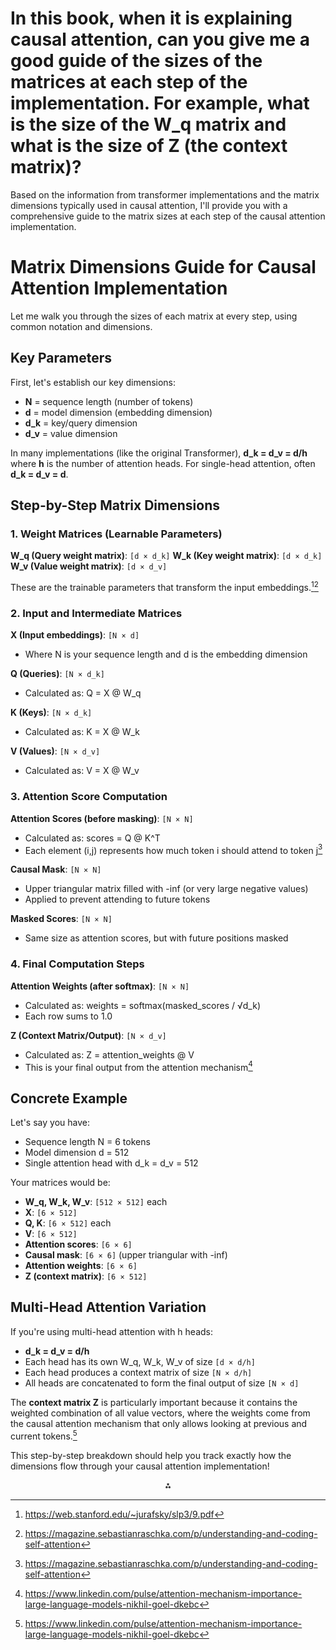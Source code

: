 # In this book, when it is explaining causal attention, can you give me a good guide of the sizes of the matrices at each step of the implementation. For example, what is the size of the W\_q matrix and what is the size of Z (the context matrix)?

Based on the information from transformer implementations and the matrix dimensions typically used in causal attention, I'll provide you with a comprehensive guide to the matrix sizes at each step of the causal attention implementation.

# Matrix Dimensions Guide for Causal Attention Implementation

Let me walk you through the sizes of each matrix at every step, using common notation and dimensions.

## Key Parameters

First, let's establish our key dimensions:

- **N** = sequence length (number of tokens)
- **d** = model dimension (embedding dimension)
- **d_k** = key/query dimension
- **d_v** = value dimension

In many implementations (like the original Transformer), **d_k = d_v = d/h** where **h** is the number of attention heads. For single-head attention, often **d_k = d_v = d**.

## Step-by-Step Matrix Dimensions

### 1. Weight Matrices (Learnable Parameters)

**W_q (Query weight matrix)**: `[d × d_k]`
**W_k (Key weight matrix)**: `[d × d_k]`
**W_v (Value weight matrix)**: `[d × d_v]`

These are the trainable parameters that transform the input embeddings.[^1][^2]

### 2. Input and Intermediate Matrices

**X (Input embeddings)**: `[N × d]`

- Where N is your sequence length and d is the embedding dimension

**Q (Queries)**: `[N × d_k]`

- Calculated as: Q = X @ W_q

**K (Keys)**: `[N × d_k]`

- Calculated as: K = X @ W_k

**V (Values)**: `[N × d_v]`

- Calculated as: V = X @ W_v


### 3. Attention Score Computation

**Attention Scores (before masking)**: `[N × N]`

- Calculated as: scores = Q @ K^T
- Each element (i,j) represents how much token i should attend to token j[^2]

**Causal Mask**: `[N × N]`

- Upper triangular matrix filled with -inf (or very large negative values)
- Applied to prevent attending to future tokens

**Masked Scores**: `[N × N]`

- Same size as attention scores, but with future positions masked


### 4. Final Computation Steps

**Attention Weights (after softmax)**: `[N × N]`

- Calculated as: weights = softmax(masked_scores / √d_k)
- Each row sums to 1.0

**Z (Context Matrix/Output)**: `[N × d_v]`

- Calculated as: Z = attention_weights @ V
- This is your final output from the attention mechanism[^3]


## Concrete Example

Let's say you have:

- Sequence length N = 6 tokens
- Model dimension d = 512
- Single attention head with d_k = d_v = 512

Your matrices would be:

- **W_q, W_k, W_v**: `[512 × 512]` each
- **X**: `[6 × 512]`
- **Q, K**: `[6 × 512]` each
- **V**: `[6 × 512]`
- **Attention scores**: `[6 × 6]`
- **Causal mask**: `[6 × 6]` (upper triangular with -inf)
- **Attention weights**: `[6 × 6]`
- **Z (context matrix)**: `[6 × 512]`


## Multi-Head Attention Variation

If you're using multi-head attention with h heads:

- **d_k = d_v = d/h**
- Each head has its own W_q, W_k, W_v of size `[d × d/h]`
- Each head produces a context matrix of size `[N × d/h]`
- All heads are concatenated to form the final output of size `[N × d]`

The **context matrix Z** is particularly important because it contains the weighted combination of all value vectors, where the weights come from the causal attention mechanism that only allows looking at previous and current tokens.[^3]

This step-by-step breakdown should help you track exactly how the dimensions flow through your causal attention implementation!

<div style="text-align: center">⁂</div>

[^1]: https://web.stanford.edu/~jurafsky/slp3/9.pdf

[^2]: https://magazine.sebastianraschka.com/p/understanding-and-coding-self-attention

[^3]: https://www.linkedin.com/pulse/attention-mechanism-importance-large-language-models-nikhil-goel-dkebc

[^4]: Build_a_Large_Language_Model_-From_Scrat.pdf

[^5]: https://arxiv.org/pdf/2310.20307.pdf

[^6]: https://benjaminwarner.dev/2023/07/01/attention-mechanism

[^7]: https://people.tamu.edu/~sji/classes/Attn-LLM.pdf

[^8]: https://www.reddit.com/r/MachineLearning/comments/1cri6h6/d_full_causal_selfattention_layer_in_onlogn/

[^9]: https://www.youtube.com/watch?v=mEsp94dOGgs

[^10]: https://www.youtube.com/watch?v=h94TQOK7NRA

[^11]: https://arxiv.org/html/2402.17512v1

